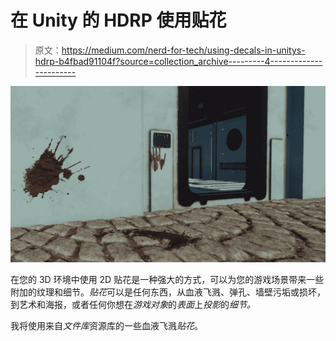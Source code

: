 # 在 Unity 的 HDRP 使用贴花

> 原文：<https://medium.com/nerd-for-tech/using-decals-in-unitys-hdrp-b4fbad91104f?source=collection_archive---------4----------------------->

![](img/492811f421ba6c4ed41bbd9a63480fc5.png)

在您的 3D 环境中使用 2D 贴花是一种强大的方式，可以为您的游戏场景带来一些附加的纹理和细节。*贴花*可以是任何东西，从血液飞溅、弹孔、墙壁污垢或损坏，到艺术和海报，或者任何你想在*游戏对象*的*表面*上*投影*的*细节。*

我将使用来自*文件库*资源库的一些血液飞溅*贴花*。